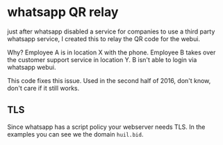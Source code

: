 # whatsapp QR relay

just after whatsapp disabled a service for companies to use a third party whatsapp service,
I created this to relay the QR code for the webui.

Why? Employee A is in location X with the phone.
Employee B takes over the customer support service in location Y.
B isn't able to login via whatsapp webui.

This code fixes this issue.
Used in the second half of 2016,
don't know, don't care if it still works.

## TLS
Since whatsapp has a script policy
your webserver needs TLS.
In the examples you can see we the domain `huil.bid`.

